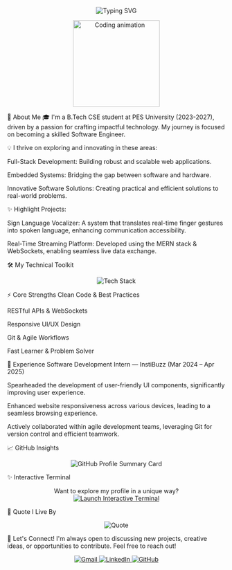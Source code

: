 <p align="center">
<img src="https://readme-typing-svg.demolab.com?font=Fira+Code&weight=600&size=28&pause=1000&color=36BCF7&center=true&vCenter=true&width=900&height=50&lines=$+whoami;Hey+there+%F0%9F%91%8B;I'm+Rohan-134v;Software+Developer+%7C+Innovator;Welcome+to+my+GitHub+space!" alt="Typing SVG" />
</p>

<p align="center">
<img src="https://media.giphy.com/media/26tn33aiTi1jkl6H6/giphy.gif" width="200" alt="Coding animation" />
</p>

🚀 About Me
🎓 I'm a B.Tech CSE student at PES University (2023-2027), driven by a passion for crafting impactful technology. My journey is focused on becoming a skilled Software Engineer.

💡 I thrive on exploring and innovating in these areas:

Full-Stack Development: Building robust and scalable web applications.

Embedded Systems: Bridging the gap between software and hardware.

Innovative Software Solutions: Creating practical and efficient solutions to real-world problems.

✨ Highlight Projects:

Sign Language Vocalizer: A system that translates real-time finger gestures into spoken language, enhancing communication accessibility.

Real-Time Streaming Platform: Developed using the MERN stack & WebSockets, enabling seamless live data exchange.

🛠️ My Technical Toolkit
<p align="center">
<img src="https://skillicons.dev/icons?i=c,cpp,python,js,ts,html,css,react,nodejs,express,mongodb,git,figma,arduino,java" alt="Tech Stack" />
</p>

⚡ Core Strengths
Clean Code & Best Practices

RESTful APIs & WebSockets

Responsive UI/UX Design

Git & Agile Workflows

Fast Learner & Problem Solver

💼 Experience
Software Development Intern — InstiBuzz (Mar 2024 – Apr 2025)

Spearheaded the development of user-friendly UI components, significantly improving user experience.

Enhanced website responsiveness across various devices, leading to a seamless browsing experience.

Actively collaborated within agile development teams, leveraging Git for version control and efficient teamwork.

📈 GitHub Insights
<p align="center">
<img src="https://github-profile-summary-cards.vercel.app/api/cards/profile-details?username=Rohan-134v&theme=tokyonight" alt="GitHub Profile Summary Card"/>
</p>


✨ Interactive Terminal
<p align="center">
Want to explore my profile in a unique way?
<br>
<a href="https://terminal-lyart.vercel.app/" target="_blank">
<img src="https://img.shields.io/badge/Launch%20Interactive%20Terminal-00FF00?style=for-the-badge&logo=terminal&logoColor=black&labelColor=000" alt="Launch Interactive Terminal"/>
</a>
</p>

💬 Quote I Live By
<p align="center">
<img src="https://quotes-github-readme.vercel.app/api?type=horizontal&theme=tokyonight&quote=Code+is+like+humor.+When+you+have+to+explain+it,+it%E2%80%99s+bad." alt="Quote"/>
</p>

👋 Let's Connect!
I'm always open to discussing new projects, creative ideas, or opportunities to contribute. Feel free to reach out!

<p align="center">
<a href="mailto:rohanjjogi@gmail.com">
<img src="https://img.shields.io/badge/Gmail-D14836?style=for-the-badge&logo=gmail&logoColor=white" alt="Gmail"/>
</a>
<a href="https://www.linkedin.com/in/rohan-a09b11298/">
<img src="https://img.shields.io/badge/LinkedIn-0A66C2?style=for-the-badge&logo=linkedin&logoColor=white" alt="LinkedIn"/>
</a>
<a href="https://github.com/Rohan-134v">
<img src="https://img.shields.io/badge/GitHub-181717?style=for-the-badge&logo=github&logoColor=white" alt="GitHub"/>
</a>
</p>

